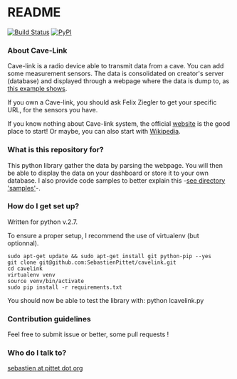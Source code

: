 # README #
[![Build Status](https://travis-ci.org/SebastienPittet/cavelink.svg?branch=master)](https://travis-ci.org/SebastienPittet/cavelink)
[![PyPI](https://img.shields.io/pypi/pyversions/Django.svg?style=flat)]()

### About Cave-Link ###
Cave-link is a radio device able to transmit data from a cave. You can add some measurement sensors.
The data is consolidated on creator's server (database) and displayed through a webpage where the data is dump to, as [this example shows](http://www.cavelink.com/cl/da.php?s=106&g=1&w=0&l=10 "example of Cave-Link Sensor").

If you own a Cave-link, you should ask Felix Ziegler to get your specific URL, for the sensors you have.

If you know nothing about Cave-link system, the official [website](http://www.cavelink.com "CaveLink website") is the good place to start! Or maybe, you can also start with [Wikipedia](https://de.wikipedia.org/wiki/Cave-Link "Wikipedia CaveLink").

### What is this repository for? ###

This python library gather the data by parsing the webpage. You will then be able to display the data on your dashboard or store it to your own database.
I also provide code samples to better explain this -[see directory 'samples'](https://github.com/SebastienPittet/cavelink/tree/master/samples)-.

### How do I get set up? ###
Written for python v.2.7.

To ensure a proper setup, I recommend the use of virtualenv (but optionnal).

    sudo apt-get update && sudo apt-get install git python-pip --yes
    git clone git@github.com:SebastienPittet/cavelink.git
    cd cavelink
    virtualenv venv
    source venv/bin/activate
    sudo pip install -r requirements.txt

You should now be able to test the library with:
    python lcavelink.py

### Contribution guidelines ###

Feel free to submit issue or better, some pull requests !

### Who do I talk to? ###

[sebastien at pittet dot org](https://sebastien.pittet.org)

